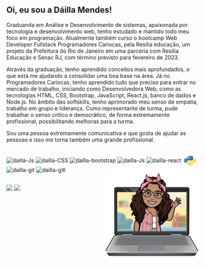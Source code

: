 ## Oi, eu sou a Dáilla Mendes!

Graduanda em Análise e Desenvolvimento de sistemas, apaixonada por tecnologia e desenvolvimento web, tenho estudado e mantido todo meu foco em programação.
Atualmente também curso o bootcamp Web Developer Fullstack Programadores Cariocas, pela Resilia educação, um projeto da Prefeitura do Rio de Janeiro em uma parceria com Resilia Educação e Senac RJ, com término previsto para fevereiro de 2023.

Através da graduação, tenho aprendido conceitos mais aprofundados, o que está me ajudando a  consolidar uma boa base na área. Já no Programadores Cariocas, tenho aprendido tudo que preciso para entrar no mercado de trabalho, iniciando como Desenvolvedora Web, como as tecnologias HTML, CSS, Bootstrap, JavaScript, React.js, banco de dados e Node.js. No âmbito das softskills, tenho aprimorado meu senso de empatia, trabalho em grupo e liderança. Como representante de turma, pude trabalhar  o senso crítico e democrático, de forma extremamente profissional, possibilitando melhoras para a turma.

Sou uma pessoa extremamente comunicativa e que gosta de ajudar as pessoas e isso me torna também uma grande profissional.




<div style="display: inline_block"><br>
  <img align="center" alt="dailla-Js" height="30" width="40" src="https://cdn.jsdelivr.net/gh/devicons/devicon/icons/html5/html5-original-wordmark.svg">
  <img align="center" alt="dailla-CSS" height="30" width="40" src="https://cdn.jsdelivr.net/gh/devicons/devicon/icons/css3/css3-original-wordmark.svg">
  <img align="center" alt="dailla-bootstrap" height="30" width="40" src="https://cdn.jsdelivr.net/gh/devicons/devicon/icons/bootstrap/bootstrap-original-wordmark.svg">
   <img align="center" alt="dailla-Js" height="30" width="40" src="https://cdn.jsdelivr.net/gh/devicons/devicon/icons/javascript/javascript-original.svg">
    <img align="center" alt="dailla-react" height="30" width="40" src="https://cdn.jsdelivr.net/gh/devicons/devicon/icons/react/react-original.svg">
  <img align="center" alt="dailla-Python" height="30" width="40" src="https://raw.githubusercontent.com/devicons/devicon/master/icons/python/python-original.svg">
  <img align="center" alt="dailla-git" height="30" width="40" src="https://cdn.jsdelivr.net/gh/devicons/devicon/icons/git/git-original.svg">
  <img align="center" alt="dailla-gitl" height="30" width="40" src="https://cdn.jsdelivr.net/gh/devicons/devicon/icons/gitlab/gitlab-original.svg">
  <img align="right" alt="dailla-pic" height="250" style="border-radius:50px;" src="./img/cdcacdb3-bcce-444f-b670-7bfc20c4a73b.jpg">
</div>
 
  ##
 
<div> 
 
  <a href="https://instagram.com/daillamendes" target="_blank"><img src="https://img.shields.io/badge/-Instagram-%23E4405F?style=for-the-badge&logo=instagram&logoColor=white" target="_blank"></a>
  <a href="https://www.linkedin.com/in/daillamendes" target="_blank"><img src="https://img.shields.io/badge/-LinkedIn-%230077B5?style=for-the-badge&logo=linkedin&logoColor=white" target="_blank"></a> 
  
</div>
